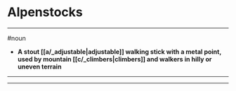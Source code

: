 # Alpenstocks
---
#noun
- **A stout [[a/_adjustable|adjustable]] walking stick with a metal point, used by mountain [[c/_climbers|climbers]] and walkers in hilly or uneven terrain**
---
---
